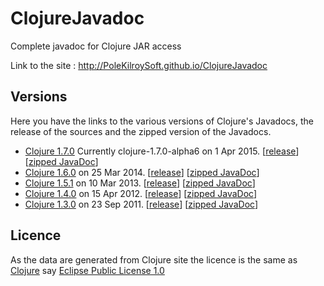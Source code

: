 # ClojureJavadoc
Complete javadoc for Clojure JAR access

Link to the site : http://PoleKilroySoft.github.io/ClojureJavadoc

## Versions 
Here you have the links to the various versions of Clojure's Javadocs, the release of the sources and
the zipped version of the Javadocs.
* [Clojure 1.7.0](http://polekilroysoft.github.io/ClojureJavadoc/clojure1.7.0/) Currently clojure-1.7.0-alpha6 on 1 Apr 2015.
\[[release](https://github.com/clojure/clojure/releases/tag/clojure-1.7.0-alpha6)]
\[[zipped JavaDoc](http://polekilroysoft.github.io/ClojureJavadoc/clojure1.7.0.zip)]
* [Clojure 1.6.0](http://polekilroysoft.github.io/ClojureJavadoc/clojure1.6.0/) on 25 Mar 2014.
\[[release](https://github.com/clojure/clojure/releases/tag/clojure-1.6.0)]
\[[zipped JavaDoc](http://polekilroysoft.github.io/ClojureJavadoc/clojure1.6.0.zip)]
* [Clojure 1.5.1](http://polekilroysoft.github.io/ClojureJavadoc/clojure1.5.1/) on 10 Mar 2013.
\[[release](https://github.com/clojure/clojure/releases/tag/clojure-1.5.1)]
\[[zipped JavaDoc](http://polekilroysoft.github.io/ClojureJavadoc/clojure1.5.1.zip)]
* [Clojure 1.4.0](http://polekilroysoft.github.io/ClojureJavadoc/clojure1.4.0/) on 15 Apr 2012.
\[[release](https://github.com/clojure/clojure/releases/tag/clojure-1.4.0)]
\[[zipped JavaDoc](http://polekilroysoft.github.io/ClojureJavadoc/clojure1.4.0.zip)]
* [Clojure 1.3.0](http://polekilroysoft.github.io/ClojureJavadoc/clojure1.3.0/) on 23 Sep 2011.
\[[release](https://github.com/clojure/clojure/releases/tag/clojure-1.3.0)]
\[[zipped JavaDoc](http://polekilroysoft.github.io/ClojureJavadoc/clojure1.3.0.zip)]

## Licence
As the data are generated from Clojure site the licence is the same as [Clojure](https://github.com/clojure/clojure) say [Eclipse Public License 1.0](http://opensource.org/licenses/eclipse-1.0.php)
